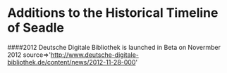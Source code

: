 Additions to the Historical Timeline of Seadle
==============================================
####2012
Deutsche Digitale Bibliothek is launched in Beta on Novermber 2012
source=>'http://www.deutsche-digitale-bibliothek.de/content/news/2012-11-28-000'